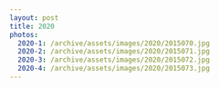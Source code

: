 ```yaml
---
layout: post
title: 2020
photos:
  2020-1: /archive/assets/images/2020/2015070.jpg
  2020-2: /archive/assets/images/2020/2015071.jpg
  2020-3: /archive/assets/images/2020/2015072.jpg
  2020-4: /archive/assets/images/2020/2015073.jpg
---
```

